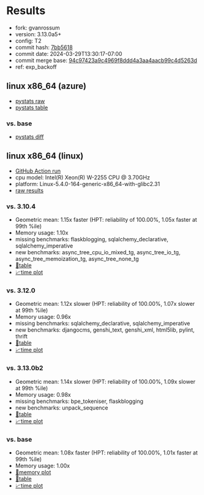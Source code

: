 # Results

- fork: gvanrossum
- version: 3.13.0a5+
- config: T2
- commit hash: [7bb5618](https://github.com/gvanrossum/cpython/commit/7bb5618)
- commit date: 2024-03-29T13:30:17-07:00
- commit merge base: [94c97423a9c4969f8ddd4a3aa4aacb99c4d5263d](https://github.com/gvanrossum/cpython/commit/94c97423a9c4969f8ddd4a3aa4aacb99c4d5263d)
- ref: exp_backoff

## linux x86_64 (azure)

- [pystats raw](bm-20240329-azure-x86_64-gvanrossum-exp_backoff-3.13.0a5%2B-7bb5618-pystats.json)
- [pystats table](bm-20240329-azure-x86_64-gvanrossum-exp_backoff-3.13.0a5%2B-7bb5618-pystats.md)

### vs. base

- [pystats diff](bm-20240329-azure-x86_64-gvanrossum-exp_backoff-3.13.0a5%2B-7bb5618-pystats-vs-base.md)

## linux x86_64 (linux)

- [GitHub Action run](https://github.com/faster-cpython/benchmarking/actions/runs/8485733184)
- cpu model: Intel(R) Xeon(R) W-2255 CPU @ 3.70GHz
- platform: Linux-5.4.0-164-generic-x86_64-with-glibc2.31
- [raw results](bm-20240329-linux-x86_64-gvanrossum-exp_backoff-3.13.0a5%2B-7bb5618.json)

### vs. 3.10.4

- Geometric mean: 1.15x faster (HPT: reliability of 100.00%, 1.05x faster at 99th %ile)
- Memory usage: 1.10x
- missing benchmarks: flaskblogging, sqlalchemy_declarative, sqlalchemy_imperative
- new benchmarks: async_tree_cpu_io_mixed_tg, async_tree_io_tg, async_tree_memoization_tg, async_tree_none_tg
- [📄table](bm-20240329-linux-x86_64-gvanrossum-exp_backoff-3.13.0a5%2B-7bb5618-vs-3.10.4.md)
- [📈time plot](bm-20240329-linux-x86_64-gvanrossum-exp_backoff-3.13.0a5%2B-7bb5618-vs-3.10.4.svg)

### vs. 3.12.0

- Geometric mean: 1.12x slower (HPT: reliability of 100.00%, 1.07x slower at 99th %ile)
- Memory usage: 0.96x
- missing benchmarks: sqlalchemy_declarative, sqlalchemy_imperative
- new benchmarks: djangocms, genshi_text, genshi_xml, html5lib, pylint, thrift
- [📄table](bm-20240329-linux-x86_64-gvanrossum-exp_backoff-3.13.0a5%2B-7bb5618-vs-3.12.0.md)
- [📈time plot](bm-20240329-linux-x86_64-gvanrossum-exp_backoff-3.13.0a5%2B-7bb5618-vs-3.12.0.svg)

### vs. 3.13.0b2

- Geometric mean: 1.14x slower (HPT: reliability of 100.00%, 1.09x slower at 99th %ile)
- Memory usage: 0.98x
- missing benchmarks: bpe_tokeniser, flaskblogging
- new benchmarks: unpack_sequence
- [📄table](bm-20240329-linux-x86_64-gvanrossum-exp_backoff-3.13.0a5%2B-7bb5618-vs-3.13.0b2.md)
- [📈time plot](bm-20240329-linux-x86_64-gvanrossum-exp_backoff-3.13.0a5%2B-7bb5618-vs-3.13.0b2.svg)

### vs. base

- Geometric mean: 1.08x faster (HPT: reliability of 100.00%, 1.01x faster at 99th %ile)
- Memory usage: 1.00x
- [🧠memory plot](bm-20240329-linux-x86_64-gvanrossum-exp_backoff-3.13.0a5%2B-7bb5618-vs-base-mem.svg)
- [📄table](bm-20240329-linux-x86_64-gvanrossum-exp_backoff-3.13.0a5%2B-7bb5618-vs-base.md)
- [📈time plot](bm-20240329-linux-x86_64-gvanrossum-exp_backoff-3.13.0a5%2B-7bb5618-vs-base.svg)

